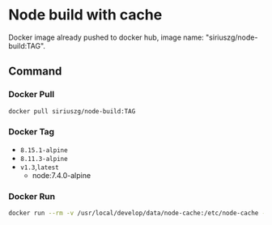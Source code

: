 # Node build with cache

Docker image already pushed to docker hub, image name: "siriuszg/node-build:TAG".

## Command

### Docker Pull

```bash
docker pull siriuszg/node-build:TAG
```

### Docker Tag

* `8.15.1-alpine`
* `8.11.3-alpine`
* `v1.3`,`latest`
  * node:7.4.0-alpine

### Docker Run

```bash
docker run --rm -v /usr/local/develop/data/node-cache:/etc/node-cache -v /usr/local/develop/node:/usr/src/app  siriuszg/node-build:1.0
```